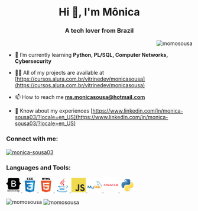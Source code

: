<h1 align="center">Hi 👋, I'm Mônica</h1>
<h3 align="center">A tech lover from Brazil</h3>

<p align="right"> <img src="https://komarev.com/ghpvc/?username=momosousa&label=Profile%20views&color=0e75b6&style=flat" alt="momosousa" /> </p>

- 🌱 I’m currently learning **Python, PL/SQL, Computer Networks, Cybersecurity**

- 👨‍💻 All of my projects are available at [https://cursos.alura.com.br/vitrinedev/monicasousa](https://cursos.alura.com.br/vitrinedev/monicasousa)

- 📫 How to reach me **ms.monicasousa@hotmail.com**

- 📄 Know about my experiences [https://www.linkedin.com/in/monica-sousa03/?locale=en_US](https://www.linkedin.com/in/monica-sousa03/?locale=en_US)

<h3 align="left">Connect with me:</h3>
<p align="left">
<a href="https://linkedin.com/in/monica-sousa03" target="blank"><img align="center" src="https://raw.githubusercontent.com/rahuldkjain/github-profile-readme-generator/master/src/images/icons/Social/linked-in-alt.svg" alt="monica-sousa03" height="30" width="40" /></a>
</p>

<h3 align="left">Languages and Tools:</h3>
<p align="left"> <a href="https://getbootstrap.com" target="_blank" rel="noreferrer"> <img src="https://raw.githubusercontent.com/devicons/devicon/master/icons/bootstrap/bootstrap-plain-wordmark.svg" alt="bootstrap" width="40" height="40"/> </a> <a href="https://www.w3schools.com/css/" target="_blank" rel="noreferrer"> <img src="https://raw.githubusercontent.com/devicons/devicon/master/icons/css3/css3-original-wordmark.svg" alt="css3" width="40" height="40"/> </a> <a href="https://www.w3.org/html/" target="_blank" rel="noreferrer"> <img src="https://raw.githubusercontent.com/devicons/devicon/master/icons/html5/html5-original-wordmark.svg" alt="html5" width="40" height="40"/> </a> <a href="https://www.java.com" target="_blank" rel="noreferrer"> <img src="https://raw.githubusercontent.com/devicons/devicon/master/icons/java/java-original.svg" alt="java" width="40" height="40"/> </a> <a href="https://developer.mozilla.org/en-US/docs/Web/JavaScript" target="_blank" rel="noreferrer"> <img src="https://raw.githubusercontent.com/devicons/devicon/master/icons/javascript/javascript-original.svg" alt="javascript" width="40" height="40"/> </a> <a href="https://www.mysql.com/" target="_blank" rel="noreferrer"> <img src="https://raw.githubusercontent.com/devicons/devicon/master/icons/mysql/mysql-original-wordmark.svg" alt="mysql" width="40" height="40"/> </a> <a href="https://www.oracle.com/" target="_blank" rel="noreferrer"> <img src="https://raw.githubusercontent.com/devicons/devicon/master/icons/oracle/oracle-original.svg" alt="oracle" width="40" height="40"/> </a> <a href="https://www.python.org" target="_blank" rel="noreferrer"> <img src="https://raw.githubusercontent.com/devicons/devicon/master/icons/python/python-original.svg" alt="python" width="40" height="40"/> </a> </p>

<p><img align="left" src="https://github-readme-stats.vercel.app/api/top-langs?username=momosousa&show_icons=true&locale=en&layout=compact" alt="momosousa" /></p>

<p>&nbsp;<img align="center" src="https://github-readme-stats.vercel.app/api?username=momosousa&show_icons=true&locale=en" alt="momosousa" /></p>
